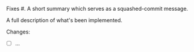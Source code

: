 Fixes #. A short summary which serves as a squashed-commit message.

A full description of what's been implemented.

Changes:
- [ ] ...
